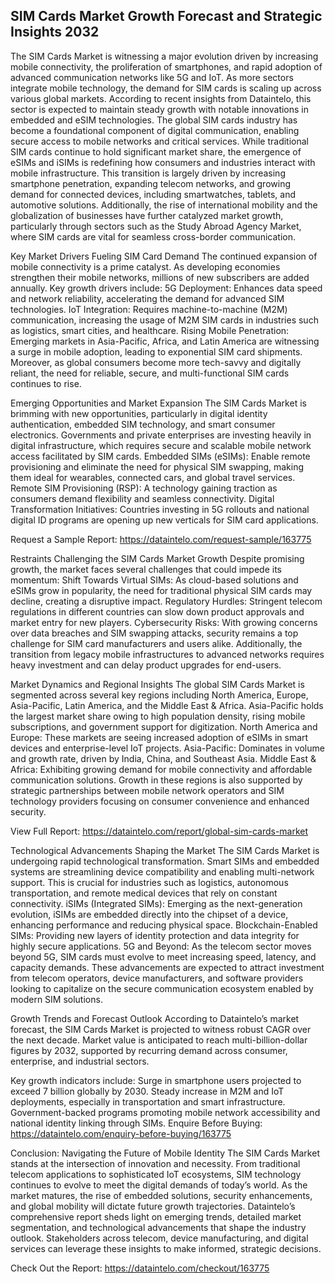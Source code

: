 ## SIM Cards Market Growth Forecast and Strategic Insights 2032

The SIM Cards Market is witnessing a major evolution driven by increasing mobile connectivity, the proliferation of smartphones, and rapid adoption of advanced communication networks like 5G and IoT. As more sectors integrate mobile technology, the demand for SIM cards is scaling up across various global markets. According to recent insights from Dataintelo, this sector is expected to maintain steady growth with notable innovations in embedded and eSIM technologies.
The global SIM cards industry has become a foundational component of digital communication, enabling secure access to mobile networks and critical services. While traditional SIM cards continue to hold significant market share, the emergence of eSIMs and iSIMs is redefining how consumers and industries interact with mobile infrastructure.
This transition is largely driven by increasing smartphone penetration, expanding telecom networks, and growing demand for connected devices, including smartwatches, tablets, and automotive solutions. Additionally, the rise of international mobility and the globalization of businesses have further catalyzed market growth, particularly through sectors such as the Study Abroad Agency Market, where SIM cards are vital for seamless cross-border communication.

Key Market Drivers Fueling SIM Card Demand
The continued expansion of mobile connectivity is a prime catalyst. As developing economies strengthen their mobile networks, millions of new subscribers are added annually. Key growth drivers include:
5G Deployment: Enhances data speed and network reliability, accelerating the demand for advanced SIM technologies.
IoT Integration: Requires machine-to-machine (M2M) communication, increasing the usage of M2M SIM cards in industries such as logistics, smart cities, and healthcare.
Rising Mobile Penetration: Emerging markets in Asia-Pacific, Africa, and Latin America are witnessing a surge in mobile adoption, leading to exponential SIM card shipments.
Moreover, as global consumers become more tech-savvy and digitally reliant, the need for reliable, secure, and multi-functional SIM cards continues to rise.

Emerging Opportunities and Market Expansion
The SIM Cards Market is brimming with new opportunities, particularly in digital identity authentication, embedded SIM technology, and smart consumer electronics. Governments and private enterprises are investing heavily in digital infrastructure, which requires secure and scalable mobile network access facilitated by SIM cards.
Embedded SIMs (eSIMs): Enable remote provisioning and eliminate the need for physical SIM swapping, making them ideal for wearables, connected cars, and global travel services.
Remote SIM Provisioning (RSP): A technology gaining traction as consumers demand flexibility and seamless connectivity.
Digital Transformation Initiatives: Countries investing in 5G rollouts and national digital ID programs are opening up new verticals for SIM card applications.

Request a Sample Report: https://dataintelo.com/request-sample/163775

Restraints Challenging the SIM Cards Market Growth
Despite promising growth, the market faces several challenges that could impede its momentum:
Shift Towards Virtual SIMs: As cloud-based solutions and eSIMs grow in popularity, the need for traditional physical SIM cards may decline, creating a disruptive impact.
Regulatory Hurdles: Stringent telecom regulations in different countries can slow down product approvals and market entry for new players.
Cybersecurity Risks: With growing concerns over data breaches and SIM swapping attacks, security remains a top challenge for SIM card manufacturers and users alike.
Additionally, the transition from legacy mobile infrastructures to advanced networks requires heavy investment and can delay product upgrades for end-users.

Market Dynamics and Regional Insights
The global SIM Cards Market is segmented across several key regions including North America, Europe, Asia-Pacific, Latin America, and the Middle East & Africa. Asia-Pacific holds the largest market share owing to high population density, rising mobile subscriptions, and government support for digitization.
North America and Europe: These markets are seeing increased adoption of eSIMs in smart devices and enterprise-level IoT projects.
Asia-Pacific: Dominates in volume and growth rate, driven by India, China, and Southeast Asia.
Middle East & Africa: Exhibiting growing demand for mobile connectivity and affordable communication solutions.
Growth in these regions is also supported by strategic partnerships between mobile network operators and SIM technology providers focusing on consumer convenience and enhanced security.

View Full Report: https://dataintelo.com/report/global-sim-cards-market

Technological Advancements Shaping the Market
The SIM Cards Market is undergoing rapid technological transformation. Smart SIMs and embedded systems are streamlining device compatibility and enabling multi-network support. This is crucial for industries such as logistics, autonomous transportation, and remote medical devices that rely on constant connectivity.
iSIMs (Integrated SIMs): Emerging as the next-generation evolution, iSIMs are embedded directly into the chipset of a device, enhancing performance and reducing physical space.
Blockchain-Enabled SIMs: Providing new layers of identity protection and data integrity for highly secure applications.
5G and Beyond: As the telecom sector moves beyond 5G, SIM cards must evolve to meet increasing speed, latency, and capacity demands.
These advancements are expected to attract investment from telecom operators, device manufacturers, and software providers looking to capitalize on the secure communication ecosystem enabled by modern SIM solutions.

Growth Trends and Forecast Outlook
According to Dataintelo’s market forecast, the SIM Cards Market is projected to witness robust CAGR over the next decade. Market value is anticipated to reach multi-billion-dollar figures by 2032, supported by recurring demand across consumer, enterprise, and industrial sectors.

Key growth indicators include:
Surge in smartphone users projected to exceed 7 billion globally by 2030.
Steady increase in M2M and IoT deployments, especially in transportation and smart infrastructure.
Government-backed programs promoting mobile network accessibility and national identity linking through SIMs.
Enquire Before Buying: https://dataintelo.com/enquiry-before-buying/163775

Conclusion: Navigating the Future of Mobile Identity
The SIM Cards Market stands at the intersection of innovation and necessity. From traditional telecom applications to sophisticated IoT ecosystems, SIM technology continues to evolve to meet the digital demands of today’s world. As the market matures, the rise of embedded solutions, security enhancements, and global mobility will dictate future growth trajectories.
Dataintelo’s comprehensive report sheds light on emerging trends, detailed market segmentation, and technological advancements that shape the industry outlook. Stakeholders across telecom, device manufacturing, and digital services can leverage these insights to make informed, strategic decisions.

Check Out the Report: https://dataintelo.com/checkout/163775

